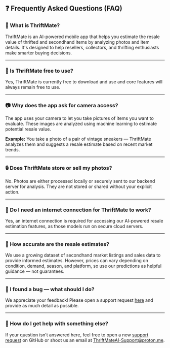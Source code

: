 
## ❓ Frequently Asked Questions (FAQ)

### 🧠 What is ThriftMate?
ThriftMate is an AI-powered mobile app that helps you estimate the resale value of thrifted and secondhand items by analyzing photos and item details. It's designed to help resellers, collectors, and thrifting enthusiasts make smarter buying decisions.

---

### 💸 Is ThriftMate free to use?
Yes, ThriftMate is currently free to download and use and core features will always remain free to use.

---

### 📷 Why does the app ask for camera access?
The app uses your camera to let you take pictures of items you want to evaluate. These images are analyzed using machine learning to estimate potential resale value.

**Example:** You take a photo of a pair of vintage sneakers — ThriftMate analyzes them and suggests a resale estimate based on recent market trends.

---

### 🔒 Does ThriftMate store or sell my photos?
No. Photos are either processed locally or securely sent to our backend server for analysis. They are not stored or shared without your explicit action.

---

### 📡 Do I need an internet connection for ThriftMate to work?
Yes, an internet connection is required for accessing our AI-powered resale estimation features, as those models run on secure cloud servers.

---

### 🧾 How accurate are the resale estimates?
We use a growing dataset of secondhand market listings and sales data to provide informed estimates. However, prices can vary depending on condition, demand, season, and platform, so use our predictions as helpful guidance — not guarantees.

---

### 🐞 I found a bug — what should I do?
We appreciate your feedback! Please open a support request [here](https://github.com/jmf5pu/ThriftMate/issues/new?template=thriftmate-support-request.md) and provide as much detail as possible.

---

### 🛟 How do I get help with something else?
If your question isn’t answered here, feel free to open a new [support request](https://github.com/jmf5pu/ThriftMate/issues/new?template=thriftmate-support-request.md) on GitHub or shoot us an email at ThriftMateAI-Support@proton.me.
